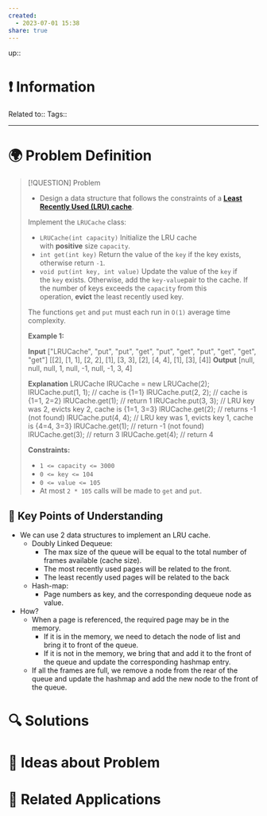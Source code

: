 ```yaml
---
created:
  - 2023-07-01 15:38
share: true
---
```


up::

# ❗ Information
Related to:: 
Tags:: 

___
# 🌍 Problem Definition

> [!QUESTION] Problem
>- Design a data structure that follows the constraints of a **[Least Recently Used (LRU) cache](https://en.wikipedia.org/wiki/Cache_replacement_policies#LRU)**.
> 
> Implement the `LRUCache` class:
> 
> - `LRUCache(int capacity)` Initialize the LRU cache with **positive** size `capacity`.
> - `int get(int key)` Return the value of the `key` if the key exists, otherwise return `-1`.
> - `void put(int key, int value)` Update the value of the `key` if the `key` exists. Otherwise, add the `key-value`pair to the cache. If the number of keys exceeds the `capacity` from this operation, **evict** the least recently used key.
> 
> The functions `get` and `put` must each run in `O(1)` average time complexity.
> 
> **Example 1:**
> 
> **Input**
> ["LRUCache", "put", "put", "get", "put", "get", "put", "get", "get", "get"]
> \[[2], [1, 1], [2, 2], [1], [3, 3], [2], [4, 4], [1], [3], [4]]
> **Output**
> [null, null, null, 1, null, -1, null, -1, 3, 4]
> 
> **Explanation**
> LRUCache lRUCache = new LRUCache(2);
> lRUCache.put(1, 1); // cache is {1=1}
> lRUCache.put(2, 2); // cache is {1=1, 2=2}
> lRUCache.get(1);    // return 1
> lRUCache.put(3, 3); // LRU key was 2, evicts key 2, cache is {1=1, 3=3}
> lRUCache.get(2);    // returns -1 (not found)
> lRUCache.put(4, 4); // LRU key was 1, evicts key 1, cache is {4=4, 3=3}
> lRUCache.get(1);    // return -1 (not found)
> lRUCache.get(3);    // return 3
> lRUCache.get(4);    // return 4
> 
> **Constraints:**
> 
> - `1 <= capacity <= 3000`
> - `0 <= key <= 104`
> - `0 <= value <= 105`
> - At most `2 * 105` calls will be made to `get` and `put`.


## 🔑 **Key Points of Understanding**
- We can use 2 data structures to implement an LRU cache.
	- Doubly Linked Dequeue: 
		- The max size of the queue will be equal to the total number of frames available (cache size).
		- The most recently used pages will be related to the front.
		- The least recently used pages will be related to the back
	- Hash-map:
		- Page numbers as key, and the corresponding dequeue node as value.
- How?
	- When a page is referenced, the required page may be in the memory.
		- If it is in the memory, we need to detach the node of list and bring it to front of the queue.
		- If it is not in the memory, we bring that and add it to the front of the queue and update the corresponding hashmap entry.
	- If all the frames are full, we remove a node from the rear of the queue and update the hashmap and add the new node to the front of the queue.
# 🔍 Solutions

# 🧠 Ideas about Problem

# 🔗 Related Applications

